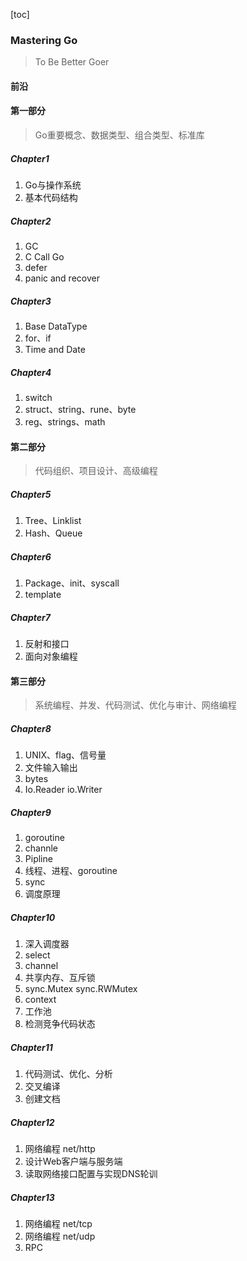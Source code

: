 [toc]

### Mastering Go

> To Be Better Goer

#### 前沿

#### 第一部分

> Go重要概念、数据类型、组合类型、标准库

##### Chapter1

1. Go与操作系统
2. 基本代码结构

##### Chapter2

1. GC
2. C Call Go
3. defer 
4. panic and recover

##### Chapter3

1. Base DataType
2. for、if
3. Time and Date

##### Chapter4

1. switch
2. struct、string、rune、byte
3. reg、strings、math

#### 第二部分

> 代码组织、项目设计、高级编程

##### Chapter5

1. Tree、Linklist
2. Hash、Queue

##### Chapter6

1. Package、init、syscall
2. template

##### Chapter7

1. 反射和接口
2. 面向对象编程

#### 第三部分

> 系统编程、并发、代码测试、优化与审计、网络编程

##### Chapter8

1. UNIX、flag、信号量
2. 文件输入输出
3. bytes
4. Io.Reader io.Writer

##### Chapter9

1. goroutine
2. channle
3. Pipline
4. 线程、进程、goroutine
5. sync
6. 调度原理

##### Chapter10

1. 深入调度器
2. select
3. channel
4. 共享内存、互斥锁
5. sync.Mutex sync.RWMutex
6. context
7. 工作池
8. 检测竞争代码状态

##### Chapter11

1. 代码测试、优化、分析
2. 交叉编译
3. 创建文档

##### Chapter12

1. 网络编程 net/http
2. 设计Web客户端与服务端
3. 读取网络接口配置与实现DNS轮训

##### Chapter13

1. 网络编程 net/tcp
2. 网络编程 net/udp
3. RPC